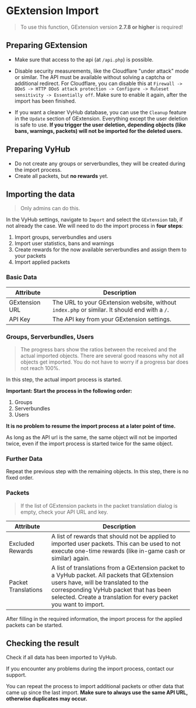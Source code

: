 # GExtension Import

> To use this function, GExtension version **2.7.8 or higher** is required!

## Preparing GExtension

- Make sure that access to the api (at `/api.php`) is possible.
- Disable security measurements, like the Cloudflare "under attack" mode or similar. The API must be available without solving a captcha or additional redirect. For Cloudflare, you can disable this at `Firewall -> DDoS -> HTTP DDoS attack protection -> Configure -> Ruleset sensitivity -> Essentially off`. Make sure to enable it again, after the import has been finished.

- If you want a cleaner VyHub database, you can use the `Cleanup` feature in the `Update` section of GExtension. Everything except the user deletion is safe to use. 
**If you trigger the user deletion, depending objects (like bans, warnings, packets) will not be imported for the deleted users.**

## Preparing VyHub

- Do not create any groups or serverbundles, they will be created during the import process.
- Create all packets, but **no rewards** yet.

## Importing the data

> Only admins can do this.

In the VyHub settings, navigate to `Import` and select the `GExtension` tab, if not already the case.
We will need to do the import process in **four steps**:

1. Import groups, serverbundles and users
2. Import user statistics, bans and warnings
2. Create rewards for the now available serverbundles and assign them to your packets
3. Import applied packets


### Basic Data

| Attribute | Description |
| --- | --- |
| GExtension URL | The URL to your GExtension website, without `index.php` or similar. It should end with a `/`.
| API Key | The API key from your GExtension settings.

### Groups, Serverbundles, Users

> The progress bars show the ratios between the received and the actual imported objects. There are several good reasons why not all objects get imported. You do not have to worry if a progress bar does not reach 100%.

In this step, the actual import process is started.

**Important: Start the process in the following order:**

1. Groups
2. Serverbundles
3. Users

**It is no problem to resume the import process at a later point of time.**

As long as the API url is the same, the same object will not be imported twice, even if the import process is started twice for the same object.

### Further Data

Repeat the previous step with the remaining objects. In this step, there is no fixed order.

### Packets

> If the list of GExtension packets in the packet translation dialog is empty, check your API URL and key.

| Attribute | Description |
| --- | --- |
| Excluded Rewards | A list of rewards that should not be applied to imported user packets. This can be used to not execute one-time rewards (like in-game cash or similar) again.
| Packet Translations | A list of translations from a GExtension packet to a VyHub packet. All packets that GExtension users have, will be translated to the corresponding VyHub packet that has been selected. Create a translation for every packet you want to import.

After filling in the required information, the import process for the applied packets can be started.

## Checking the result

Check if all data has been imported to VyHub.

If you encounter any problems during the import process, contact our support.

You can repeat the process to import additional packets or other data that came up since the last import. **Make sure to always use the same API URL, otherwise duplicates may occur.**

